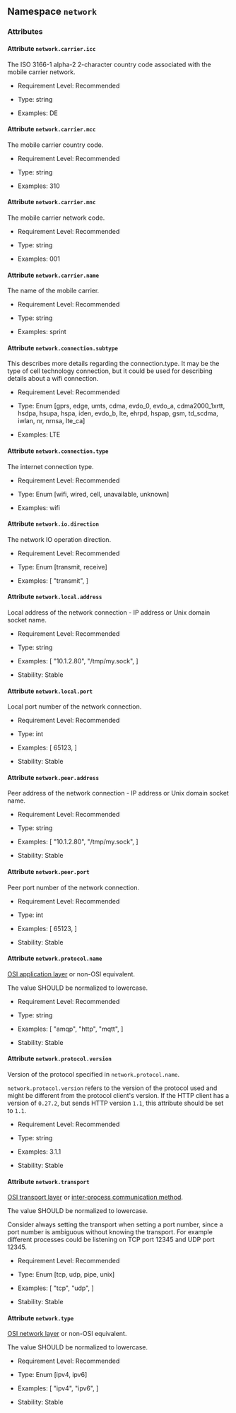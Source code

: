 ## Namespace `network`

### Attributes


#### Attribute `network.carrier.icc`

The ISO 3166-1 alpha-2 2-character country code associated with the mobile carrier network.


- Requirement Level: Recommended
  
- Type: string
- Examples: DE
  
  
#### Attribute `network.carrier.mcc`

The mobile carrier country code.


- Requirement Level: Recommended
  
- Type: string
- Examples: 310
  
  
#### Attribute `network.carrier.mnc`

The mobile carrier network code.


- Requirement Level: Recommended
  
- Type: string
- Examples: 001
  
  
#### Attribute `network.carrier.name`

The name of the mobile carrier.


- Requirement Level: Recommended
  
- Type: string
- Examples: sprint
  
  
#### Attribute `network.connection.subtype`

This describes more details regarding the connection.type. It may be the type of cell technology connection, but it could be used for describing details about a wifi connection.


- Requirement Level: Recommended
  
- Type: Enum [gprs, edge, umts, cdma, evdo_0, evdo_a, cdma2000_1xrtt, hsdpa, hsupa, hspa, iden, evdo_b, lte, ehrpd, hspap, gsm, td_scdma, iwlan, nr, nrnsa, lte_ca]
- Examples: LTE
  
  
#### Attribute `network.connection.type`

The internet connection type.


- Requirement Level: Recommended
  
- Type: Enum [wifi, wired, cell, unavailable, unknown]
- Examples: wifi
  
  
#### Attribute `network.io.direction`

The network IO operation direction.


- Requirement Level: Recommended
  
- Type: Enum [transmit, receive]
- Examples: [
    "transmit",
]
  
  
#### Attribute `network.local.address`

Local address of the network connection - IP address or Unix domain socket name.


- Requirement Level: Recommended
  
- Type: string
- Examples: [
    "10.1.2.80",
    "/tmp/my.sock",
]
  
- Stability: Stable
  
  
#### Attribute `network.local.port`

Local port number of the network connection.


- Requirement Level: Recommended
  
- Type: int
- Examples: [
    65123,
]
  
- Stability: Stable
  
  
#### Attribute `network.peer.address`

Peer address of the network connection - IP address or Unix domain socket name.


- Requirement Level: Recommended
  
- Type: string
- Examples: [
    "10.1.2.80",
    "/tmp/my.sock",
]
  
- Stability: Stable
  
  
#### Attribute `network.peer.port`

Peer port number of the network connection.


- Requirement Level: Recommended
  
- Type: int
- Examples: [
    65123,
]
  
- Stability: Stable
  
  
#### Attribute `network.protocol.name`

[OSI application layer](https://osi-model.com/application-layer/) or non-OSI equivalent.


The value SHOULD be normalized to lowercase.

- Requirement Level: Recommended
  
- Type: string
- Examples: [
    "amqp",
    "http",
    "mqtt",
]
  
- Stability: Stable
  
  
#### Attribute `network.protocol.version`

Version of the protocol specified in `network.protocol.name`.


`network.protocol.version` refers to the version of the protocol used and might be different from the protocol client's version. If the HTTP client has a version of `0.27.2`, but sends HTTP version `1.1`, this attribute should be set to `1.1`.

- Requirement Level: Recommended
  
- Type: string
- Examples: 3.1.1
  
- Stability: Stable
  
  
#### Attribute `network.transport`

[OSI transport layer](https://osi-model.com/transport-layer/) or [inter-process communication method](https://wikipedia.org/wiki/Inter-process_communication).


The value SHOULD be normalized to lowercase.

Consider always setting the transport when setting a port number, since
a port number is ambiguous without knowing the transport. For example
different processes could be listening on TCP port 12345 and UDP port 12345.

- Requirement Level: Recommended
  
- Type: Enum [tcp, udp, pipe, unix]
- Examples: [
    "tcp",
    "udp",
]
  
- Stability: Stable
  
  
#### Attribute `network.type`

[OSI network layer](https://osi-model.com/network-layer/) or non-OSI equivalent.


The value SHOULD be normalized to lowercase.

- Requirement Level: Recommended
  
- Type: Enum [ipv4, ipv6]
- Examples: [
    "ipv4",
    "ipv6",
]
  
- Stability: Stable
  
  